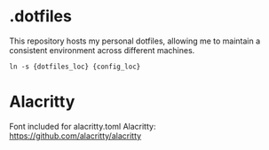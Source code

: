 # .dotfiles
This repository hosts my personal dotfiles, allowing me to maintain a consistent environment across different machines.

```ln -s {dotfiles_loc} {config_loc}```

# Alacritty
Font included for alacritty.toml
Alacritty: https://github.com/alacritty/alacritty
